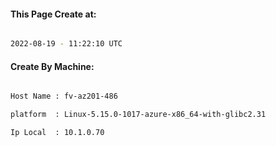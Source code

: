 
   
#### This Page Create at:

```bash

2022-08-19 - 11:22:10 UTC

```

#### Create By Machine:

```bash

Host Name : fv-az201-486

platform  : Linux-5.15.0-1017-azure-x86_64-with-glibc2.31

Ip Local  : 10.1.0.70

```


